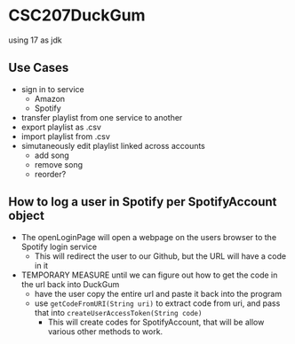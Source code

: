 # CSC207DuckGum

using 17 as jdk

## Use Cases
- sign in to service
  - Amazon
  - Spotify
- transfer playlist from one service to another
- export playlist as .csv
- import playlist from .csv
- simutaneously edit playlist linked across accounts
  - add song
  - remove song
  - reorder?

## How to log a user in Spotify per SpotifyAccount object
 - The openLoginPage will open a webpage on the users browser to the Spotify login service
   - This will redirect the user to our Github, but the URL will have a code in it
 - TEMPORARY MEASURE until we can figure out how to get the code in the url back into DuckGum
   - have the user copy the entire url and paste it back into the program
   - use `getCodeFromURI(String uri)` to extract code from uri, and pass that into `createUserAccessToken(String code)`
     - This will create codes for SpotifyAccount, that will be allow various other methods to work.